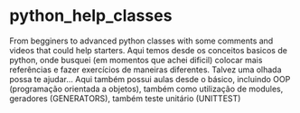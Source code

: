 # python_help_classes
From begginers to advanced
python classes with some comments and videos that could help starters.
Aqui temos desde os conceitos basicos de python, onde busquei (em momentos que achei dificil) colocar mais referências e fazer exercícios de maneiras diferentes.
Talvez uma olhada possa te ajudar...
Aqui também possui aulas desde o básico, incluindo OOP (programação orientada a objetos), também como utilização de modules, geradores (GENERATORS), também teste unitário (UNITTEST)
